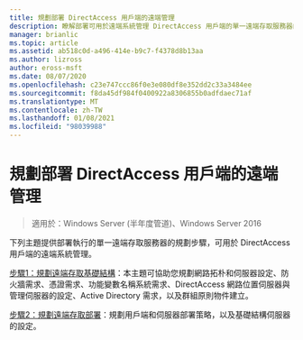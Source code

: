 ```yaml
---
title: 規劃部署 DirectAccess 用戶端的遠端管理
description: 瞭解部署可用於遠端系統管理 DirectAccess 用戶端的單一遠端存取服務器的規劃步驟。
manager: brianlic
ms.topic: article
ms.assetid: ab518c0d-a496-414e-b9c7-f4378d8b13aa
ms.author: lizross
author: eross-msft
ms.date: 08/07/2020
ms.openlocfilehash: c23e747ccc86f0e3e080df8e352dd2c33a3484ee
ms.sourcegitcommit: f8da45df984f0400922a8306855b0adfdaec71af
ms.translationtype: MT
ms.contentlocale: zh-TW
ms.lasthandoff: 01/08/2021
ms.locfileid: "98039988"
---
```

# <a name="plan-deployment-for-remote-management-of-directaccess-clients"></a>規劃部署 DirectAccess 用戶端的遠端管理

>適用於：Windows Server (半年度管道)、Windows Server 2016

下列主題提供部署執行的單一遠端存取服務器的規劃步驟，可用於 DirectAccess 用戶端的遠端系統管理。

[步驟1：規劃遠端存取基礎結構](Step-1-Plan-the-Remote-Access-Infrastructure.md)：本主題可協助您規劃網路拓朴和伺服器設定、防火牆需求、憑證需求、功能變數名稱系統需求、DirectAccess 網路位置伺服器與管理伺服器的設定、Active Directory 需求，以及群組原則物件建立。

[步驟2：規劃遠端存取部署](Step-2-Plan-the-Remote-Access-Deployment.md)：規劃用戶端和伺服器部署策略，以及基礎結構伺服器的設定。





